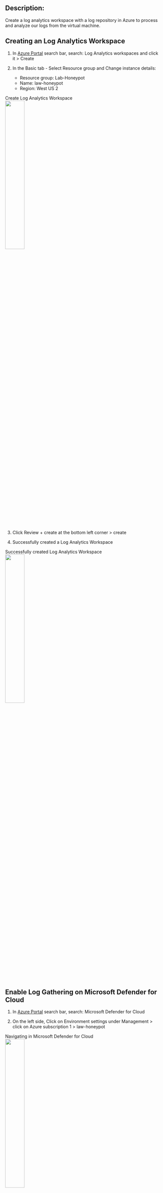 <h2>Description:</h2>

Create a log analytics workspace with a log repository in Azure to process and analyze our logs from the virtual machine.

<h2>Creating an Log Analytics Workspace</h2>

1. In [Azure Portal](https://portal.azure.com/?quickstart=true#home) search bar, search: Log Analytics workspaces and click it > Create 

2. In the Basic tab - Select Resource group and Change instance details:
    - Resource group: Lab-Honeypot
    - Name: law-honeypot
    - Region: West US 2

<p align="left">
Create Log Analytics Workspace <br/>
<img src="https://i.imgur.com/CyZPBvN.png" height="35%" width="35%" alt=""/>
<br />

3. Click Review + create at the bottom left corner > create

4. Successfully created a Log Analytics Workspace

<p align="left">
Successfully created Log Analytics Workspace <br/>
<img src="https://i.imgur.com/W0BBymq.png" height="35%" width="35%" alt=""/>
<br />

<h2></h2>

<h2>Enable Log Gathering on Microsoft Defender for Cloud</h2>

1. In [Azure Portal](https://portal.azure.com/?quickstart=true#home) search bar, search: Microsoft Defender for Cloud

2. On the left side, Click on Environment settings under Management > click on Azure subscription 1 > law-honeypot

<p align="left">
Navigating in Microsoft Defender for Cloud <br/>
<img src="https://i.imgur.com/uih1pdY.png" height="35%" width="35%" alt=""/>
<br />


3. Turn on Servers and leave SQL servers on the machine off > save

<p align="left">
Settings | Defender Plans<br/>
<img src="https://i.imgur.com/ch8Vm9P.png" height="35%" width="35%" alt=""/>
<br />

4. Click on Data Collection on the left > Click on All events> save

<p align="left">
Settings | Defender Collection<br/>
<img src="https://i.imgur.com/WgsozCY.png" height="35%" width="35%" alt=""/>
<br />

<h2></h2>

<h2>Connecting Log Analytics Workspace to the Virtual Machine</h2>

1. In [Azure Portal](https://portal.azure.com/?quickstart=true#home) search bar, search: Log Analytics workspaces

2. Click on law-honeypot > Scroll down on the left bar > click on Virtual machine (deprecated) under Classic

<p align="left">
law-honeypot | Virtual machines (deprecated)<br/>
<img src="https://i.imgur.com/fTv6hBf.png" height="35%" width="35%" alt=""/>
<br />

3. Click on connect

<p align="left">
Successfully Connected our Log Analytics Workspace and VM (deprecated)<br/>
<img src="https://i.imgur.com/Ajz0aju.png" height="35%" width="35%" alt=""/>
<br />


<h2></h2>

<h2>Setup Microsoft Sentinel</h2>

1. In [Azure Portal](https://portal.azure.com/?quickstart=true#home) search bar, search: Microsoft Sentinel > Create

2. Pick law-honeypot to add Microsoft Sentinel to a workspace > add

<p align="left">
Successfully Added Sentinel to our Workspace (deprecated)<br/>
<img src="https://i.imgur.com/nbFrxiQ.png" height="35%" width="35%" alt=""/>
<br />
